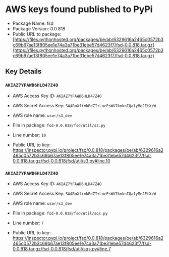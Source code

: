 # AWS keys found published to PyPi

* Package Name: fsd
* Package Version: 0.0.818
* Public URL to package: [https://files.pythonhosted.org/packages/be/ab/6329616a2465c0572b3c69b67ae13f805ee1e74a3a71be31ebe57d4623f7/fsd-0.0.818.tar.gz](https://files.pythonhosted.org/packages/be/ab/6329616a2465c0572b3c69b67ae13f805ee1e74a3a71be31ebe57d4623f7/fsd-0.0.818.tar.gz)

## Key Details

### `AKIAZ7YFAWD6HLD47Z4O`

* AWS Access Key ID: `AKIAZ7YFAWD6HLD47Z4O`
* AWS Secret Access Key: `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` 
* AWS role name: `user/s3_dev`
* File in package: `fsd-0.0.818/fsd/util/s3.py`
* Line number: `10`

* Public URL to key: https://inspector.pypi.io/project/fsd/0.0.818/packages/be/ab/6329616a2465c0572b3c69b67ae13f805ee1e74a3a71be31ebe57d4623f7/fsd-0.0.818.tar.gz/fsd-0.0.818/fsd/util/s3.py#line.10



### `AKIAZ7YFAWD6HLD47Z4O`

* AWS Access Key ID: `AKIAZ7YFAWD6HLD47Z4O`
* AWS Secret Access Key: `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` 
* AWS role name: `user/s3_dev`
* File in package: `fsd-0.0.818/fsd/util/sqs.py`
* Line number: `7`

* Public URL to key: https://inspector.pypi.io/project/fsd/0.0.818/packages/be/ab/6329616a2465c0572b3c69b67ae13f805ee1e74a3a71be31ebe57d4623f7/fsd-0.0.818.tar.gz/fsd-0.0.818/fsd/util/sqs.py#line.7


